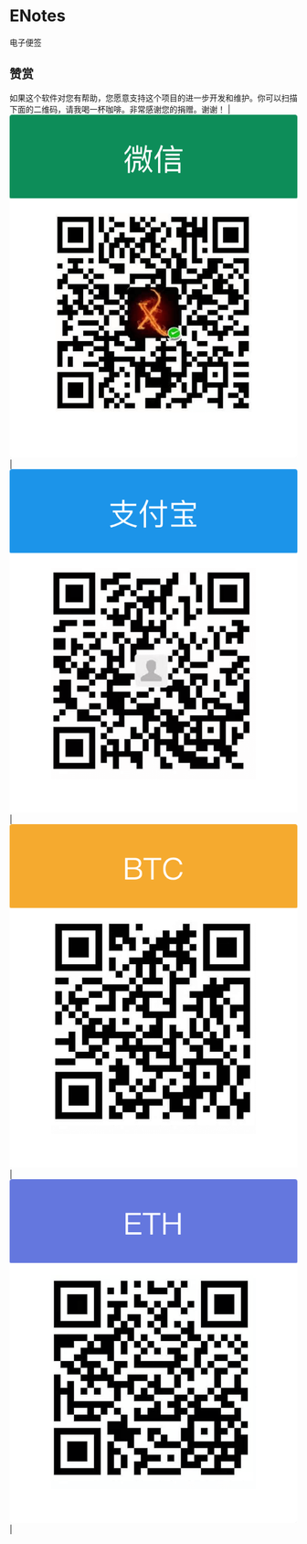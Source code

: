 # ENotes
电子便签


## 赞赏
如果这个软件对您有帮助，您愿意支持这个项目的进一步开发和维护。你可以扫描下面的二维码，请我喝一杯咖啡。非常感谢您的捐赠。谢谢！
|![](./help/images/weixin.png)|![](./help/images/alipay.png)|![](./help/images/BTC.png)| ![](./help/images/ETH.png)|
